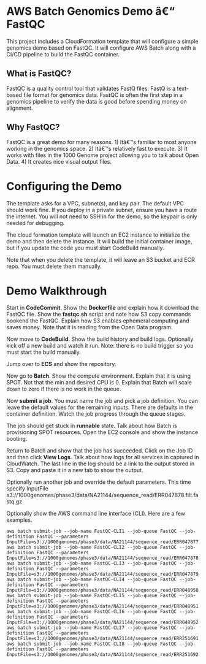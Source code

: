 # AWS Batch Genomics Demo â€“ FastQC

This project includes a CloudFormation template that will configure a simple genomics demo based on FastQC. It will configure AWS Batch along with a CI/CD pipeline to build the FastQC container. 

## What is FastQC?

FastQC is a quality control tool that validates FastQ files. FastQ is a text-based file format for genomics data. FastQC is often the first step in a genomics pipeline to verify the data is good before spending money on alignment. 

## Why FastQC?

FastQC is a great demo for many reasons. 1) Itâ€™s familiar to most anyone working in the genomics space. 2) Itâ€™s relatively fast to execute. 3) It works with files in the 1000 Genome project allowing you to talk about Open Data. 4) It creates nice visual output files. 

# Configuring the Demo

The template asks for a VPC, subnet(s), and key pair. The default VPC should work fine. If you deploy in a private subnet, ensure you have a route the internet. You will not need to SSH in for the demo, so the keypair is only needed for debugging. 

The cloud formation template will launch an EC2 instance to initialize the demo and then delete the instance. It will build the initial container image, but if you update the code you must start CodeBuild manually.

Note that when you delete the template, it will leave an S3 bucket and ECR repo. You must delete them manually.

# Demo Walkthrough 

Start in **CodeCommit**. Show the **Dockerfile** and explain how it download the FastQC file. Show the **fastqc.sh** script and note how S3 copy commands bookend the FastQC. Explain how S3 enables ephemeral computing and saves money. Note that it is reading from the Open Data program. 

Now move to **CodeBuild**. Show the build history and build logs. Optionally kick off a new build and watch it run. Note: there is no build trigger so you must start the build manually.

Jump over to **ECS** and show the repository. 

Now go to **Batch**. Show the compute environment. Explain that it is using SPOT. Not that the min and desired CPU is 0. Explain that Batch will scale down to zero if there is no work in the queue. 

Now **submit a job**. You must name the job and pick a job definition. You can leave the default values for the remaining inputs. There are defaults in the container definition. Watch the job progress through the queue stages. 

The job should get stuck in **runnable** state. Talk about how Batch is provisioning SPOT resources. Open the EC2 console and show the instance booting.

Return to Batch and show that the job has succeeded. Click on the Job ID and then click **View Logs**. Talk about how logs for all services in captured in CloudWatch. The last line in the log should be a link to the output stored in S3. Copy and paste it in a new tab to show the output.  

Optionally run another job and override the default parameters. This time specify InputFile s3://1000genomes/phase3/data/NA21144/sequence_read/ERR047878.filt.fastq.gz

Optionally show the AWS command line interface (CLI). Here are a few examples.

```
aws batch submit-job --job-name FastQC-CLI1 --job-queue FastQC --job-definition FastQC --parameters InputFile=s3://1000genomes/phase3/data/NA21144/sequence_read/ERR047877.filt.fastq.gz
aws batch submit-job --job-name FastQC-CLI2 --job-queue FastQC --job-definition FastQC --parameters InputFile=s3://1000genomes/phase3/data/NA21144/sequence_read/ERR047878.filt.fastq.gz
aws batch submit-job --job-name FastQC-CLI3 --job-queue FastQC --job-definition FastQC --parameters InputFile=s3://1000genomes/phase3/data/NA21144/sequence_read/ERR047879.filt.fastq.gz
aws batch submit-job --job-name FastQC-CLI4 --job-queue FastQC --job-definition FastQC --parameters InputFile=s3://1000genomes/phase3/data/NA21144/sequence_read/ERR048950.filt.fastq.gz
aws batch submit-job --job-name FastQC-CLI5 --job-queue FastQC --job-definition FastQC --parameters InputFile=s3://1000genomes/phase3/data/NA21144/sequence_read/ERR048951.filt.fastq.gz
aws batch submit-job --job-name FastQC-CLI6 --job-queue FastQC --job-definition FastQC --parameters InputFile=s3://1000genomes/phase3/data/NA21144/sequence_read/ERR048952.filt.fastq.gz
aws batch submit-job --job-name FastQC-CLI7 --job-queue FastQC --job-definition FastQC --parameters InputFile=s3://1000genomes/phase3/data/NA21144/sequence_read/ERR251691.filt.fastq.gz
aws batch submit-job --job-name FastQC-CLI8 --job-queue FastQC --job-definition FastQC --parameters InputFile=s3://1000genomes/phase3/data/NA21144/sequence_read/ERR251692.filt.fastq.gz
```